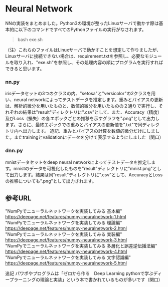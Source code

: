 # Neural Network
NNの実装をまとめました。Python3の環境が整ったLinuxサーバで動かす際は基本的に以下のコマンドですべてのPythonファイルの実行がなされます。

> bash exe.sh

（注）これらのファイルはLinuxサーバで動かすことを想定して作りましたが、Linuxサーバに接続できない場合は、requirement.txtを参照し、必要なモジュールを取り入れ、"exe.sh"を参照し、その処理内容の順にプログラムを実行すればできると思います。

### nn.py
irisデータセットの3つのクラスの内、"setosa"と"versicolor"の2クラスを用い、neural networkによってテストデータを推定します。重みとバイアスの更新は、解析的微分を用いたものと、数値的微分を用いたものの２通りで実行し、それぞれの結果は"result"ディレクトリに".csv"として、また、Accuracy（精度）及びLoss（損失）の各エポックごとの推移を示すグラフを".png"として出力します。さらに、最終エポックでの重みとバイアスの更新値を".txt"で同ディレクトリ内へ出力します。
追記、重みとバイアスの計算を数値的微分だけにしました。またtrainingとvalidationにデータを分けて表示するようにしました（関口）

### dnn.py
mnistデータセットをdeep neural networkによってテストデータを推定します。mnistのデータを可視化したものを"result"ディレクトリに"mnist.png"として出力します。結果は同"result"ディレクトリに".csv"として、AccuracyとLossの推移についても".png"として出力されます。

## 参考URL
"NumPyでニューラルネットワークを実装してみる 基本編"  
 https://deepage.net/features/numpy-neuralnetwork-1.html  
"NumPyでニューラルネットワークを実装してみる 理論編"  
https://deepage.net/features/numpy-neuralnetwork-2.html  
"NumPyでニューラルネットワークを実装してみる 実装編"  
https://deepage.net/features/numpy-neuralnetwork-3.html  
"NumPyでニューラルネットワークを実装してみる 多層化と誤差逆伝播法編"  
https://deepage.net/features/numpy-neuralnetwork-4.html  
"NumPyでニューラルネットワークを実装してみる 文字認識編"  
https://deepage.net/features/numpy-neuralnetwork-5.html


追記
パワポやプログラムは「ゼロから作る　Deep Learning pythonで学ぶディープラーニングの理論と実装」という本で書かれているものが多いです（関口）